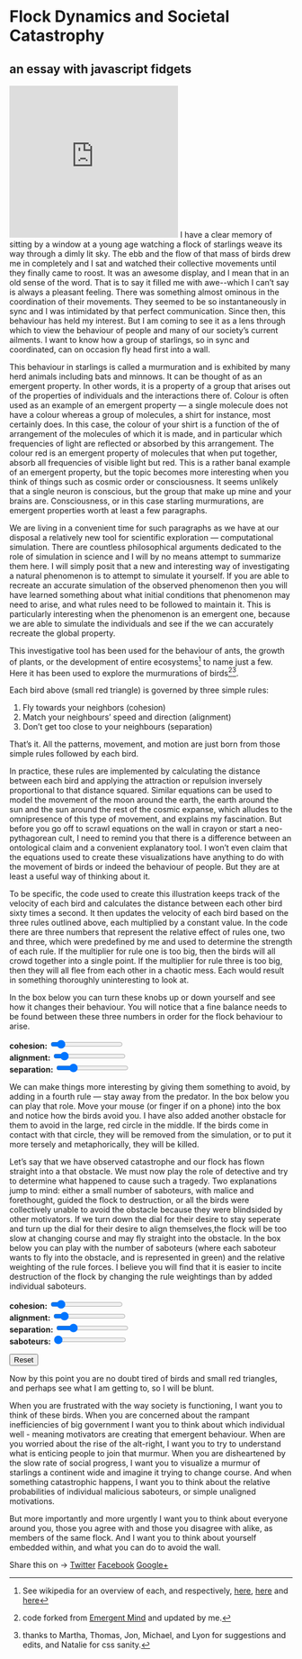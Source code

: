 
# Flock Dynamics and Societal Catastrophy 
## an essay with javascript fidgets 
<link rel="shortcut icon" href="images/favicon.ico">
<script src="./simulation/application.js"></script>
<link href="./simulation/boids.css" media="screen" rel="stylesheet">
<script src="./simulation/canvas_init.js"></script>
<script src="./simulation/vector.js"></script>
<script src="./simulation/boid.js"></script>
<script src="./simulation/simulation.js"></script>
<script src="./simulation/boids.js"></script>
<script src="./simulation/obstacle.js"></script>
<iframe src="https://giphy.com/embed/o9QZ9O8CmdZAs" height="270" frameBorder="0" class="giphy-embed" allowFullScreen></iframe>
I have a clear memory of sitting by a window at a young age watching a flock of starlings weave its way through a dimly lit sky. The ebb and the flow of that mass of birds drew me in completely and I sat and watched their collective movements until they finally came to roost. It was an awesome display, and I mean that in an old sense of the word. That is to say it filled me with awe--which I can’t say is always a pleasant feeling. There was something almost ominous in the coordination of their movements. They seemed to be so instantaneously in sync and I was intimidated by that perfect communication. Since then, this behaviour has held my interest. But I am coming to see it as a lens through which to view the behaviour of people and many of our society’s current ailments. I want to know how a group of starlings, so in sync and coordinated, can on occasion fly head first into a wall.

This behaviour in starlings is called a murmuration and is exhibited by many herd animals including bats and minnows. It can be thought of as an emergent property. In other words, it is a property of a group that arises out of the properties of individuals and the interactions there of. Colour is often used as an example of an emergent property — a single molecule does not have a colour whereas a group of molecules, a shirt for instance, most certainly does. In this case, the colour of your shirt is a function of the of arrangement of the molecules of which it is made, and in particular which frequencies of light are reflected or absorbed by this arrangement. The colour red is an emergent property of molecules that when put together, absorb all frequencies of visible light but red. This is a rather banal example of an emergent property, but the topic becomes more interesting when you think of things such as cosmic order or consciousness. It seems unlikely that a single neuron is conscious, but the group that make up mine and your brains are. Consciousness, or in this case starling murmurations, are emergent properties worth at least a few paragraphs.

<canvas id="boids1" class="unselectable"></canvas>

We are living in a convenient time for such paragraphs as we have at our disposal a relatively new tool for scientific exploration — computational simulation. There are countless philosophical arguments dedicated to the role of simulation in science and I will by no means attempt to summarize them here. I will simply posit that a new and interesting way of investigating a natural phenomenon is to attempt to simulate it yourself. If you are able to recreate an accurate simulation of the observed phenomenon then you will have learned something about what initial conditions that phenomenon may need to arise, and what rules need to be followed to maintain it. This is particularly interesting when the phenomenon is an emergent one, because we are able to simulate the individuals and see if the we can accurately recreate the global property.

This investigative tool has been used for the behaviour of ants, the growth of plants, or the development of entire ecosystems[^1] to name just a few. Here it has been used to explore the murmurations of birds[^2][^3].

[^1]:See wikipedia for an overview of each, and respectively, [here](https://en.wikipedia.org/wiki/Artificial_ants), [here](https://en.wikipedia.org/wiki/Simulated_growth_of_plants) and [here](ttps://en.wikipedia.org/wiki/Ecosystem_model)
[^2]:code forked from [Emergent Mind](http://www.emergentmind.com/boids) and updated by me.
[^3]: thanks to Martha, Thomas, Jon, Michael, and Lyon for suggestions and edits, and Natalie for css sanity. 

Each bird above (small red triangle) is governed by three simple rules:
1. Fly towards your neighbors (cohesion)
2. Match your neighbours’ speed and direction (alignment)
3. Don’t get too close to your neighbours (separation)

That’s it. All the patterns, movement, and motion are just born from those simple rules followed by each bird.

In practice, these rules are implemented by calculating the distance between each bird and applying the attraction or repulsion inversely proportional to that distance squared. Similar equations can be used to model the movement of the moon around the earth, the earth around the sun and the sun around the rest of the cosmic expanse, which alludes to the omnipresence of this type of movement, and explains my fascination. But before you go off to scrawl equations on the wall in crayon or start a neo-pythagorean cult, I need to remind you that there is a difference between an ontological claim and a convenient explanatory tool. I won’t even claim that the equations used to create these visualizations have anything to do with the movement of birds or indeed the behaviour of people. But they are at least a useful way of thinking about it.

To be specific, the code used to create this illustration keeps track of the velocity of each bird and calculates the distance between each other bird sixty times a second. It then updates the velocity of each bird based on the three rules outlined above, each multiplied by a constant value. In the code there are three numbers that represent the relative effect of rules one, two and three, which were predefined by me and used to determine the strength of each rule. If the multiplier for rule one is too big, then the birds will all crowd together into a single point. If the multiplier for rule three is too big, then they will all flee from each other in a chaotic mess. Each would result in something thoroughly uninteresting to look at.

In the box below you can turn these knobs up or down yourself and see how it changes their behaviour. You will notice that a fine balance needs to be found between these three numbers in order for the flock behaviour to arise.

<form name = "params" id = "params" >
    <text><b> cohesion: </b></text> <input id="cohesionMultiplier_boids2" input type="range" name="cohesionMultiplier" min="0" max="10" value="1" step="0.1" class="slider"/>
    <br>
     <text><b> alignment: </b></text> <input id="alignmentMultiplier_boids2" input type="range" name="alignmentMultiplier" min="0" max="10" value="1" step="0.1" class="slider"/>
    <br>
    <text><b> separation: </b></text> <input id="separationMultiplier_boids2" input type="range" name="separationMultiplier" min="0" max="10" value="2" step="0.1" class="slider"/>
    <br>
</form>	
<canvas id="boids2" class="unselectable"></canvas>

We can make things more interesting by giving them something to avoid, by adding in a fourth rule — stay away from the predator. In the box below you can play that role. Move your mouse (or finger if on a phone) into the box and notice how the birds avoid you. I have also added another obstacle for them to avoid in the large, red circle in the middle. If the birds come in contact with that circle, they will be removed from the simulation, or to put it more tersely and metaphorically, they will be killed.

Let’s say that we have observed catastrophe and our flock has flown straight into a that obstacle. We must now play the role of detective and try to determine what happened to cause such a tragedy. Two explanations jump to mind: either a small number of saboteurs, with malice and forethought, guided the flock to destruction, or all the birds were collectively unable to avoid the obstacle because they were blindsided by other motivators. If we turn down the dial for their desire to stay seperate and turn up the dial for their desire to align themselves,the flock will be too slow at changing course and may fly straight into the obstacle. In the box below you can play with the number of saboteurs (where each saboteur wants to fly into the obstacle, and is represented in green) and the relative weighting of the rule forces. I believe you will find that it is easier to incite destruction of the flock by changing the rule weightings than by added individual saboteurs.


<form name = "params" id = "params" >
    <text><b> cohesion: </b></text> <input id="cohesionMultiplier_boids4" input type="range" name="cohesionMultiplier" min="0" max="10" value="1" step="0.1" class="slider"/>
    <br>
    <text><b> alignment: </b></text> <input id="alignmentMultiplier_boids4" input type="range" name="alignmentMultiplier" min="0" max="10" value="1" step="0.1" class="slider"/>
    <br>
    <text><b> separation: </b></text> <input id="separationMultiplier_boids4" input type="range" name="separationMultiplier" min="0" max="10" value="2" step="0.1" class="slider"/>
    <br>
    <text><b> saboteurs: </b></text> <input id="num_sabateurs_boids4" input type="range" name="num_sabateurs" min="0" max="50" value="0" step="1" class="slider"/>
    <br>
</form>	
<button id="reset_button_boids4" class="btn">Reset</button>
<canvas id="boids4" class="unselectable"></canvas>

Now by this point you are no doubt tired of birds and small red triangles, and perhaps see what I am getting to, so I will be blunt.

When you are frustrated with the way society is functioning, I want you to think of these birds. When you are concerned about the rampant inefficiencies of big government I want you to think about which individual well - meaning motivators are creating that emergent behaviour. When are you worried about the rise of the alt-right, I want you to try to understand what is enticing people to join that murmur. When you are disheartened by the slow rate of social progress, I want you to visualize a murmur of starlings a continent wide and imagine it trying to change course. And when something catastrophic happens, I want you to think about the relative probabilities of individual malicious saboteurs, or simple unaligned motivations.

But more importantly and more urgently I want you to think about everyone around you, those you agree with and those you disagree with alike, as members of the same flock. And I want you to think about yourself embedded within, and what you can do to avoid the wall.



<div class="share-page">
    Share this on &rarr;
    <a href="https://twitter.com/intent/tweet?text={{ page.title }}&url={{ site.github.url }}&via={{ site.twitter_username }}&related={{ site.twitter_username }}" rel="nofollow" target="_blank" title="Share on Twitter">Twitter</a>
    <a href="https://facebook.com/sharer.php?u={{ site.github.url }}" rel="nofollow" target="_blank" title="Share on Facebook">Facebook</a>
    <a href="https://plus.google.com/share?url={{ site.github.url }}" rel="nofollow" target="_blank" title="Share on Google+">Google+</a>
</div>
